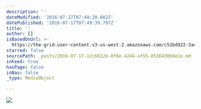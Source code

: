 ```yaml
---
description: ''
dateModified: '2016-07-17T07:49:20.002Z'
datePublished: '2016-07-17T07:49:39.797Z'
title: ''
author: []
isBasedOnUrl: >-
  https://the-grid-user-content.s3-us-west-2.amazonaws.com/c51bd922-3a4c-4c8c-bbac-913da23ab3c5.png
starred: false
sourcePath: _posts/2016-07-17-12c6b12b-0f8e-4244-af55-853643069e1e.md
inFeed: true
hasPage: false
inNav: false
_type: MediaObject

---
```

![](https://the-grid-user-content.s3-us-west-2.amazonaws.com/c51bd922-3a4c-4c8c-bbac-913da23ab3c5.png)